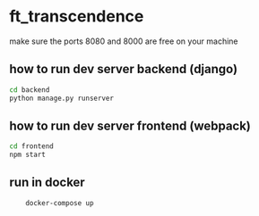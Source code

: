 # ft_transcendence

make sure the ports 8080 and 8000 are free on your machine

## how to run dev server backend (django)

```bash
cd backend
python manage.py runserver
```

## how to run dev server frontend (webpack)

```bash
cd frontend
npm start
```
## run in docker

```bash
	docker-compose up
```